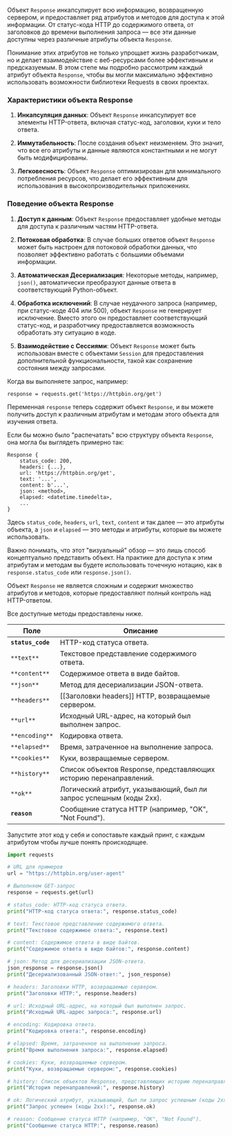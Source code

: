 Объект `Response` инкапсулирует всю информацию, возвращенную сервером, и предоставляет ряд атрибутов и методов для доступа к этой информации. От статус-кода HTTP до содержимого ответа, от заголовков до времени выполнения запроса — все эти данные доступны через различные атрибуты объекта `Response`.

Понимание этих атрибутов не только упрощает жизнь разработчикам, но и делает взаимодействие с веб-ресурсами более эффективным и предсказуемым. В этом степе мы подробно рассмотрим каждый атрибут объекта `Response`, чтобы вы могли максимально эффективно использовать возможности библиотеки Requests в своих проектах.

### Характеристики объекта Response

1. **Инкапсуляция данных**: Объект `Response` инкапсулирует все элементы HTTP-ответа, включая статус-код, заголовки, куки и тело ответа.
    
2. **Иммутабельность**: После создания объект неизменяем. Это значит, что все его атрибуты и данные являются константными и не могут быть модифицированы.
    
3. **Легковесность**: Объект `Response` оптимизирован для минимального потребления ресурсов, что делает его эффективным для использования в высокопроизводительных приложениях.
    

### Поведение объекта Response

1. **Доступ к данным**: Объект `Response` предоставляет удобные методы для доступа к различным частям HTTP-ответа.
    
2. **Потоковая обработка**: В случае больших ответов объект `Response` может быть настроен для потоковой обработки данных, что позволяет эффективно работать с большими объемами информации.
    
3. **Автоматическая Десериализация**: Некоторые методы, например, `json()`, автоматически преобразуют данные ответа в соответствующий Python-объект.
    
4. **Обработка исключений**: В случае неудачного запроса (например, при статус-коде 404 или 500), объект `Response` не генерирует исключение. Вместо этого он предоставляет соответствующий статус-код, и разработчику предоставляется возможность обработать эту ситуацию в коде.
    
5. **Взаимодействие с Сессиями**: Объект `Response` может быть использован вместе с объектами `Session` для предоставления дополнительной функциональности, такой как сохранение состояния между запросами.
    

Когда вы выполняете запрос, например:

```
response = requests.get('https://httpbin.org/get')
```

Переменная `response` теперь содержит объект `Response`, и вы можете получить доступ к различным атрибутам и методам этого объекта для изучения ответа. 

Если бы можно было "распечатать" всю структуру объекта `Response`, она могла бы выглядеть примерно так:

```
Response {
    status_code: 200,
    headers: {...},
    url: 'https://httpbin.org/get',
    text: '...',
    content: b'...',
    json: <method>,
    elapsed: <datetime.timedelta>,
    ...
}
```

Здесь `status_code`, `headers`, `url`, `text`, `content` и так далее — это атрибуты объекта, а `json` и `elapsed` — это методы и атрибуты, которые вы можете использовать.

Важно понимать, что этот "визуальный" обзор — это лишь способ концептуально представить объект. На практике для доступа к этим атрибутам и методам вы будете использовать точечную нотацию, как в `response.status_code` или `response.json()`.

Объект `Response` не является сложным и содержит множество атрибутов и методов, которые предоставляют полный контроль над HTTP-ответом.

Все доступные методы предоставлены ниже.

| Поле              | Описание                                                            |
| ----------------- | ------------------------------------------------------------------- |
| **`status_code`** | HTTP-код статуса ответа.                                            |
| `**text**`        | Текстовое представление содержимого ответа.                         |
| `**content**`     | Содержимое ответа в виде байтов.                                    |
| `**json**`        | Метод для десериализации JSON-ответа.                               |
| `**headers**`     | [[Заголовки headers]] HTTP, возвращаемые сервером.                  |
| `**url**`         | Исходный URL-адрес, на который был выполнен запрос.                 |
| `**encoding**`    | Кодировка ответа.                                                   |
| `**elapsed**`     | Время, затраченное на выполнение запроса.                           |
| `**cookies**`     | Куки, возвращаемые сервером.                                        |
| `**history**`     | Список объектов Response, представляющих историю перенаправлений.   |
| `**ok**`          | Логический атрибут, указывающий, был ли запрос успешным (коды 2xx). |
| **`reason`**      | Сообщение статуса HTTP (например, "OK", "Not Found").               |

Запустите этот код у себя и сопоставьте каждый принт, с каждым атрибутом чтобы лучше понять происходящее.

```python
import requests

# URL для примеров
url = "https://httpbin.org/user-agent"

# Выполняем GET-запрос
response = requests.get(url)

# status_code: HTTP-код статуса ответа.
print("HTTP-код статуса ответа:", response.status_code)

# text: Текстовое представление содержимого ответа.
print("Текстовое содержимое ответа:", response.text)

# content: Содержимое ответа в виде байтов.
print("Содержимое ответа в виде байтов:", response.content)

# json: Метод для десериализации JSON-ответа.
json_response = response.json()
print("Десериализованный JSON-ответ:", json_response)

# headers: Заголовки HTTP, возвращаемые сервером.
print("Заголовки HTTP:", response.headers)

# url: Исходный URL-адрес, на который был выполнен запрос.
print("Исходный URL-адрес запроса:", response.url)

# encoding: Кодировка ответа.
print("Кодировка ответа:", response.encoding)

# elapsed: Время, затраченное на выполнение запроса.
print("Время выполнения запроса:", response.elapsed)

# cookies: Куки, возвращаемые сервером.
print("Куки, возвращаемые сервером:", response.cookies)

# history: Список объектов Response, представляющих историю перенаправлений.
print("История перенаправлений:", response.history)

# ok: Логический атрибут, указывающий, был ли запрос успешным (коды 2xx).
print("Запрос успешен (коды 2xx):", response.ok)

# reason: Сообщение статуса HTTP (например, "OK", "Not Found").
print("Сообщение статуса HTTP:", response.reason)
```